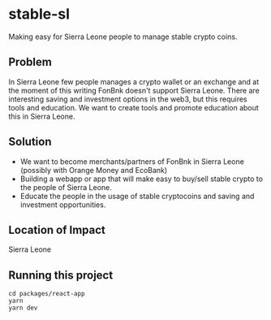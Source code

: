 # stable-sl

Making easy for Sierra Leone people to manage stable crypto coins.


## Problem

In Sierra Leone few people manages a crypto wallet or an exchange and at the
moment of this writing FonBnk doesn't support Sierra Leone. There are 
interesting saving and investment options in the web3, but this requires 
tools and education. We want to create tools and promote education about 
this in Sierra Leone.

## Solution

* We want to become merchants/partners of FonBnk in Sierra Leone (possibly with
    Orange Money and EcoBank)
* Building a webapp or app that will make easy to buy/sell stable crypto to the
    people of Sierra Leone.
* Educate the people in the usage of stable cryptocoins and saving and 
    investment opportunities.

## Location of Impact

Sierra Leone


## Running this project

```
cd packages/react-app
yarn
yarn dev
```
